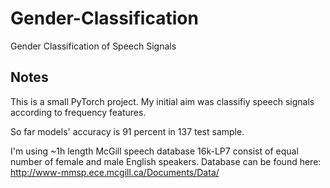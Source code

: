 # Gender-Classification
Gender Classification of Speech Signals

Notes
--------
This is a small PyTorch project. My initial aim was classifiy speech signals according to frequency features. 

So far models' accuracy is 91 percent in 137 test sample.

I'm using ~1h length McGill speech database 16k-LP7 consist of equal number of female and male English speakers. Database can be found here: http://www-mmsp.ece.mcgill.ca/Documents/Data/ 

